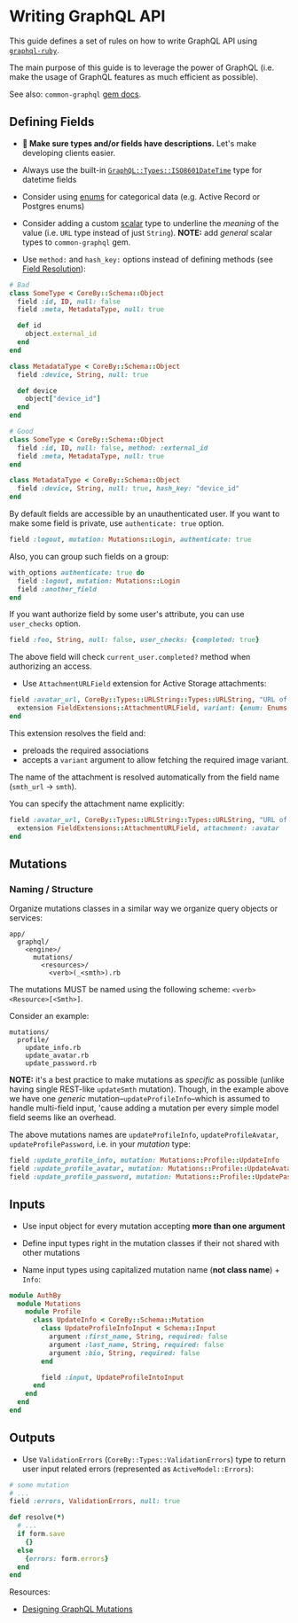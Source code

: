 # Writing GraphQL API

This guide defines a set of rules on how to write GraphQL API using [`graphql-ruby`](http://graphql-ruby.org).

The main purpose of this guide is to leverage the power of GraphQL (i.e. make the usage of
GraphQL features as much efficient as possible).

See also: `common-graphql` [gem docs](~gems/common-graphql/README.md).

## Defining Fields

- **📄  Make sure types and/or fields have descriptions.**
Let's make developing clients easier.

- Always use the built-in [`GraphQL::Types::ISO8601DateTime`](https://graphql-ruby.org/type_definitions/scalars) type for datetime fields

- Consider using [enums](https://graphql-ruby.org/type_definitions/enums.html) for categorical data
(e.g. Active Record or Postgres enums)

- Consider adding a custom [scalar](https://graphql-ruby.org/type_definitions/scalars.html#custom-scalars) type to underline the _meaning_ of the value (i.e. `URL` type instead of
just `String`). **NOTE:** add _general_ scalar types to `common-graphql` gem.

- Use `method:` and `hash_key:` options instead of defining methods (see [Field Resolution](https://graphql-ruby.org/fields/introduction#field-resolution)):

```ruby
# Bad
class SomeType < CoreBy::Schema::Object
  field :id, ID, null: false
  field :meta, MetadataType, null: true

  def id
    object.external_id
  end
end

class MetadataType < CoreBy::Schema::Object
  field :device, String, null: true

  def device
    object["device_id"]
  end
end

# Good
class SomeType < CoreBy::Schema::Object
  field :id, ID, null: false, method: :external_id
  field :meta, MetadataType, null: true
end

class MetadataType < CoreBy::Schema::Object
  field :device, String, null: true, hash_key: "device_id"
end
```

By default fields are accessible by an unauthenticated user. If you want to make some field is private, use `authenticate: true` option.

```ruby
field :logout, mutation: Mutations::Login, authenticate: true
```

Also, you can group such fields on a group:

```ruby
with_options authenticate: true do
  field :logout, mutation: Mutations::Login
  field :another_field
end
```

If you want authorize field by some user's attribute, you can use `user_checks` option.

```ruby
field :foo, String, null: false, user_checks: {completed: true}
```

The above field will check `current_user.completed?` method when authorizing an access.

- Use `AttachmentURLField` extension for Active Storage attachments:

```ruby
field :avatar_url, CoreBy::Types::URLString::Types::URLString, "URL of user's avatar", null: true do
  extension FieldExtensions::AttachmentURLField, variant: {enum: Enums::AvatarVariant, required: true}
end
```

This extension resolves the field and:
- preloads the required associations
- accepts a `variant` argument to allow fetching the required image variant.

The name of the attachment is resolved automatically from the field name
(`smth_url` -> `smth`).

You can specify the attachment name explicitly:

```ruby
field :avatar_url, CoreBy::Types::URLString::Types::URLString, "URL of user's avatar", null: true do
  extension FieldExtensions::AttachmentURLField, attachment: :avatar
end
```

## Mutations

### Naming / Structure

Organize mutations classes in a similar way we organize query objects or services:

```
app/
  graphql/
    <engine>/
      mutations/
        <resources>/
          <verb>(_<smth>).rb
```

The mutations MUST be named using the following scheme: `<verb><Resource>[<Smth>]`.

Consider an example:

```
mutations/
  profile/
    update_info.rb
    update_avatar.rb
    update_password.rb
```

**NOTE:** it's a best practice to make mutations as _specific_ as possible (unlike having single REST-like `updateSmth` mutation). Though, in the example above we have one _generic_ mutation–`updateProfileInfo`–which is assumed to handle multi-field input, 'cause adding a mutation per every simple model field seems like an overhead.

The above mutations names are `updateProfileInfo`, `updateProfileAvatar`, `updateProfilePassword`,
i.e. in your _mutation_ type:

```ruby
field :update_profile_info, mutation: Mutations::Profile::UpdateInfo
field :update_profile_avatar, mutation: Mutations::Profile::UpdateAvatar
field :update_profile_password, mutation: Mutations::Profile::UpdatePassword
```

## Inputs

- Use input object for every mutation accepting **more than one argument**

- Define input types right in the mutation classes if their not shared with other mutations

- Name input types using capitalized mutation name (**not class name**) + `Info`:

```ruby
module AuthBy
  module Mutations
    module Profile
      class UpdateInfo < CoreBy::Schema::Mutation
        class UpdateProfileInfoInput < Schema::Input
          argument :first_name, String, required: false
          argument :last_name, String, required: false
          argument :bio, String, required: false
        end

        field :input, UpdateProfileIntoInput
      end
    end
  end
end
```

## Outputs

- Use `ValidationErrors` (`CoreBy::Types::ValidationErrors`) type to return user input related errors (represented as `ActiveModel::Errors`):

```ruby
# some mutation
# ...
field :errors, ValidationErrors, null: true

def resolve(*)
  # ...
  if form.save
    {}
  else
    {errors: form.errors}
  end
end
```

Resources:
- [Designing GraphQL Mutations](https://blog.apollographql.com/designing-graphql-mutations-e09de826ed97)
